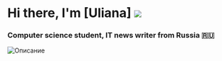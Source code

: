# Hi there, I'm [Uliana] ![](https://github.com/blackcater/blackcater/raw/main/images/Hi.gif) 
### Computer science student, IT news writer from Russia 🇷🇺
![Описание](ссылка)
